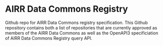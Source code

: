 # AIRR Data Commons Registry
Github repo for AIRR Data Commons registry specification. This Github repository contains
both a list of repositories that are currently approved as members of the AIRR Data Commons
as well as the OpenAPI3 specificiation of AIRR Data Commons Registry query API.
